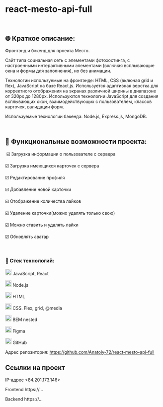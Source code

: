 # react-mesto-api-full

​

## :globe_with_meridians: Краткое описание:

​Фронтэнд и бэкенд для проекта Место.

Сайт типа социальная сеть с элементами фотохостинга, с настроенными интерактивными элементами (включая всплывающие окна и формы для заполнения), но без анимации.

Технологии используемые на фронтэнде: HTML, CSS (включая grid и flex), JavaScript на базе React.js. Используется адаптивная верстка для корректного отображения на экранах различной ширины в диапазоне от 320px до 1280px. Используются технологии JavaScript для создания всплывающих окон, взаимодействующих с пользователем, классов карточек, валидации форм.

Используемые технологии бэкенда: Node.js, Express.js, MongoDB.

​

## :ticket: Функциональные возможности проекта:

​
:ballot_box_with_check: Загрузка информации о пользователе с сервера

:ballot_box_with_check: Загрузка имеющихся карточек с сервера

:ballot_box_with_check: Редактирование профиля

:ballot_box_with_check: Добавление новой карточки

:ballot_box_with_check: Отображение количества лайков

:ballot_box_with_check: Удаление карточки(можно удалять только свою)

:ballot_box_with_check: Можно ставить и удалять лайки

:ballot_box_with_check: Обновлять аватар

​

### :gem: Стек технологий:​

<img src="https://img.icons8.com/color/38/000000/javascript--v1.png" alt="JS" width="20" height="20"/> JavaScript, React

<img src="https://img.icons8.com/ultraviolet/38/000000/react--v1.png" alt="React" width="20" height="20"/> Node.js

<img src="https://img.icons8.com/color/36/000000/html-5--v1.png" alt="HTML" width="20" height="20"/> HTML

<img src="https://cdn-icons-png.flaticon.com/128/802/802251.png" alt="HTML" width="20" height="20"/> CSS. Flex, grid, @media

<img src="https://img.icons8.com/color/36/000000/css3.png" alt="CSS. Flex, grid, @media" width="20" height="20"/> BEM nested

 <img src="https://img.icons8.com/color/32/000000/figma--v1.png" alt="Figma" width="20" height="20"/> Figma

 <img src="https://github.githubassets.com/images/modules/logos_page/GitHub-Mark.png"  alt="GitHub" width="20" height="20"/> GitHub



Адрес репозитория: https://github.com/Anatoly-72/react-mesto-api-full

## Ссылки на проект

IP-адрес <84.201.173.146>

Frontend https://...

Backend https://...
